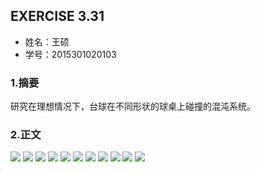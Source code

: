 ## EXERCISE 3.31
* 姓名：王硕
* 学号：2015301020103
### 1.摘要
研究在理想情况下，台球在不同形状的球桌上碰撞的混沌系统。
### 2.正文
<img src="http://latex.codecogs.com/gif.latex?\overrightarrow{v_{i,\perp\,}}=(\overrightarrow{v_{i}}\cdot\,\widehat{n})\widehat{n}">   
<img src="http://latex.codecogs.com/gif.latex?\overrightarrow{v_{i,\parallel\,}}=\overrightarrow{v_{i}}-\overrightarrow{v_{i,\perp\,}}">   
<img src="http://latex.codecogs.com/gif.latex?\overrightarrow{v_{f,\perp\,}}=-\overrightarrow{v_{i,\perp\,}}">     
<img src="http://latex.codecogs.com/gif.latex?\overrightarrow{v_{f,\parallel\,}}=\overrightarrow{v_{i,\parallel\,}}">   
<img src="http://latex.codecogs.com/gif.latex?\widehat{n}=a\widehat{i}+b\widehat{j}">
<img src="http://latex.codecogs.com/gif.latex?\overrightarrow{v_{i\,}}=v_{i,x\,}\widehat{i}+\overrightarrow{v_{i,y}}\widehat{j}">   
<img src="http://latex.codecogs.com/gif.latex?\overrightarrow{v_{f\,}}=v_{f,x}\widehat{i}+\overrightarrow{v_{f,y}}\widehat{j}">
<img src="http://latex.codecogs.com/gif.latex?v_{f,x}=(1-2a^{2})v_{i,x}-2abv_{i,y}">
<img src="http://latex.codecogs.com/gif.latex?v_{f,y}=(1-2b^{2})v_{i,y}-2abv_{i,x}">
<img src="http://latex.codecogs.com/gif.latex?\frac{\mathrm{d}x}{\mathrm{d}t}=v_{x}">
<img src="http://latex.codecogs.com/gif.latex?\frac{\mathrm{d}y}{\mathrm{d}t}=v_{y}">
